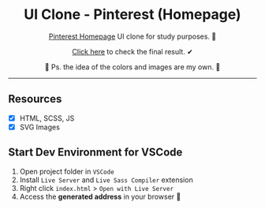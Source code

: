 <h1 align="center">
UI Clone - Pinterest (Homepage)
</h1>

<p align="center"><a href="https://pinterest.com">Pinterest Homepage</a> UI clone for study purposes. &#128214;</p>

<p align="center"><a href="https://gabrielsr12.github.io/UI-clone-pinterest/">Click here</a> to check the final result. &#10004;</p> 

<p align="center">&#128204; Ps. the idea of the colors and images are my own. &#128204;</p>



<hr>

## Resources

- [x] HTML, SCSS, JS
- [x] SVG Images

## Start Dev Environment for VSCode

1. Open project folder in `VSCode`
2. Install `Live Server` and `Live Sass Compiler` extension
3. Right click `index.html` > `Open with Live Server`
4. Access the **generated address** in your browser 🚀
